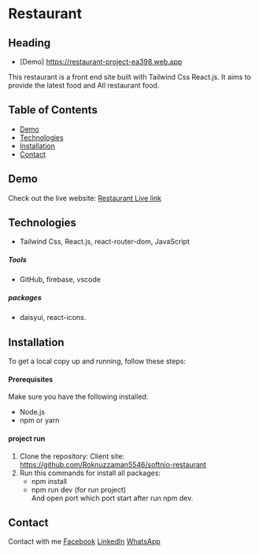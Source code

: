 # Restaurant

## Heading

- [Demo]  https://restaurant-project-ea398.web.app

This restaurant is a front end site built with  Tailwind Css React.js. It aims to provide the latest food and All restaurant food.

## Table of Contents

- [Demo](#demo)
- [Technologies](#technologies)
- [Installation](#installation)
- [Contact](#contact)

## Demo

Check out the live website: [Restaurant Live link](https://restaurant-project-ea398.web.app)


## Technologies

- Tailwind Css, React.js, react-router-dom, JavaScript

##### Tools 
- GitHub, firebase, vscode

##### packages
- daisyui, react-icons.

## Installation

To get a local copy up and running, follow these steps:

#### Prerequisites

Make sure you have the following installed:

- Node.js
- npm or yarn

#### project run
1. Clone the repository:
   Client site: https://github.com/Roknuzzaman5546/softnio-restaurant
2. Run this commands for install all packages:
   - npm install
   - npm run dev (for run project)    
And open port which port start after run npm dev.


## Contact
Contact with me
[Facebook](https://www.facebook.com/roknujjamansajib)  [LinkedIn](https://www.linkedin.com/in/md-roknuzzaman-b794552a3/)  [WhatsApp](01755463590)